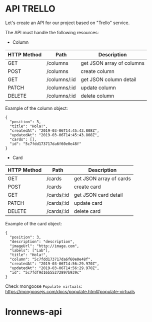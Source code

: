 # API TRELLO

Let's create an API for our project based on "Trello" service.

The API must handle the following resources:

* Column

| HTTP Method |     Path     |        Description        |
| ----------- | ------------ | ------------------------- |
| GET         | /columns     | get JSON array of columns |
| POST        | /columns     | create column             |
| GET         | /columns/:id | get JSON column detail    |
| PATCH       | /columns/:id | update column             |
| DELETE      | /columns/:id | delete column             |

Example of the column object:

```
{
  "position": 3,
  "title": "Hola!",
  "createdAt": "2019-03-06T14:45:43.808Z",
  "updatedAt": "2019-03-06T14:45:43.808Z",
  "cards": [],
  "id": "5c7fdd173717da6f60e0e48f"
}
```

* Card

| HTTP Method |    Path    |       Description       |
| ----------- | ---------- | ----------------------- |
| GET         | /cards     | get JSON array of cards |
| POST        | /cards     | create card             |
| GET         | /cards/:id | get JSON card detail    |
| PATCH       | /cards/:id | update card             |
| DELETE      | /cards/:id | delete card             |

Example of the card object:

```
{
  "position": 3,
  "description": "description",
  "imageUrl": "http://image.com",
  "labels": ["Lab"],
  "title": "Hola!",
  "column": "5c7fdd173717da6f60e0e48f",
  "createdAt": "2019-03-06T14:56:29.970Z",
  "updatedAt": "2019-03-06T14:56:29.970Z",
  "id": "5c7fdf9d16b55272897b939c"
}
```

Check mongoose `Populate virtuals`: https://mongoosejs.com/docs/populate.html#populate-virtuals
# Ironnews-api
